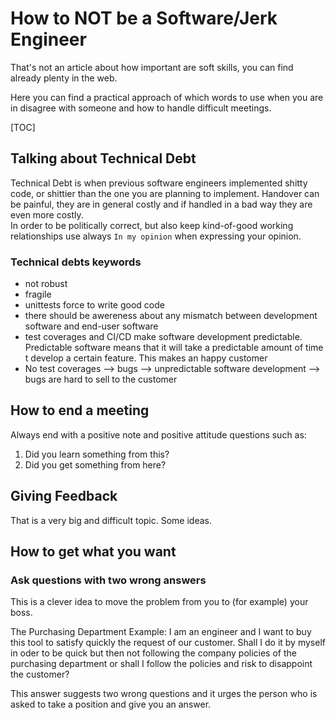 # How to NOT be a Software/Jerk Engineer
That's not an article about how important are soft skills, you can find already plenty in the web.

Here you can find a practical approach of which words to use when you are in disagree with someone and how to handle difficult meetings.

[TOC]

## Talking about Technical Debt
Technical Debt is when previous software engineers implemented shitty code, or shittier than the one you are planning to implement. Handover can be painful, they are in general costly and if handled in a bad way they are even more costly.<br>
In order to be politically correct, but also keep kind-of-good working relationships use always `In my opinion` when expressing your opinion.

### Technical debts keywords
- not robust
- fragile
- unittests force to write good code
- there should be awereness about any mismatch between development software and end-user software
- test coverages and CI/CD make software development predictable. Predictable software means that it will take a predictable amount of time t develop a certain feature. This makes an happy customer
- No test coverages --> bugs --> unpredictable software development --> bugs are hard to sell to the customer

## How to end a meeting
Always end with a positive note and positive attitude questions such as:
1. Did you learn something from this?
1. Did you get something from here?

## Giving Feedback
That is a very big and difficult topic. 
Some ideas.

## How to get what you want

### Ask questions with two wrong answers
This is a clever idea to move the problem from you to (for example) your boss. 

The Purchasing Department Example: 
I am an engineer and I want to buy this tool to satisfy quickly the request of our customer. Shall I do it by myself in oder to be quick but then not following the company policies of the purchasing department or shall I follow the policies and risk to disappoint the customer?

This answer suggests two wrong questions and it urges the person who is asked to take a position and give you an answer.
